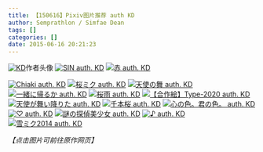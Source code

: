 ```yaml
---
title: 【150616】Pixiv图片推荐 auth KD
author: Semprathlon / Simfae Dean
tags: []
categories: []
date: 2015-06-16 20:21:23
---
```

<a href="http://www.pixiv.net/member_illust.php?id=395595" ><img src="/blog/uploads/2015/06/KD.jpg" alt="KD" /></a>作者头像
<a href=" http://www.pixiv.net/member_illust.php?mode=medium&illust_id=38686416"><img data-src="http://i1.pixiv.net/img-original/img/2013/09/23/00/07/43/38686416_p0.jpg" src="/blog/uploads/2015/06/SIN-auth.-KD.jpg" alt="SIN auth. KD"/></a>
<a href=" http://www.pixiv.net/member_illust.php?mode=medium&illust_id=44853545"><img data-src="http://i2.pixiv.net/img-original/img/2014/07/22/21/28/23/44853545_p0.jpg" src="/blog/uploads/2015/06/44853545_p0.jpg" alt="赤 auth. KD"/></a>

<!--more-->
<a href=" http://www.pixiv.net/member_illust.php?mode=medium&illust_id=48801905"><img data-src="http://i2.pixiv.net/img-original/img/2015/02/17/00/08/15/48801905_p0.jpg" src="/blog/uploads/2015/06/Chiaki-auth.-KD.jpg" alt="Chiaki auth. KD"/></a>
<a href=" http://www.pixiv.net/member_illust.php?mode=medium&illust_id=47249666"><img data-src="http://i3.pixiv.net/img-original/img/2014/11/25/00/05/45/47249666_p0.jpg" src="/blog/uploads/2015/06/47249666_p0.jpg" alt="桜ミク auth. KD"/></a>
<a href=" http://www.pixiv.net/member_illust.php?mode=medium&illust_id=46244443"><img data-src="http://i4.pixiv.net/img-original/img/2014/09/29/00/18/46/46244443_p0.jpg" src="/blog/uploads/2015/06/46244443_p0.jpg" alt="天使の舞 auth. KD"/></a>
<a href=" http://www.pixiv.net/member_illust.php?mode=medium&illust_id=47642536"><img data-src="http://i1.pixiv.net/img-original/img/2014/12/20/07/41/36/47642536_p0.jpg" src="/blog/uploads/2015/06/47642536_p0.jpg" alt="一緒に帰るか auth. KD"/></a>
<a href=" http://www.pixiv.net/member_illust.php?mode=medium&illust_id=42264178"><img data-src="http://i3.pixiv.net/img-original/img/2014/03/16/00/06/34/42264178_p0.jpg" src="/blog/uploads/2015/06/42264178_p0.jpg" alt="桜雨 auth. KD"/></a>
<a href=" http://www.pixiv.net/member_illust.php?mode=medium&illust_id=43454390"><img data-src="http://i3.pixiv.net/img-original/img/2014/05/12/00/28/09/43454390_p0.jpg" src="/blog/uploads/2015/06/43454390_p0.jpg" alt="【合作絵】Type-2020 auth. KD"/></a>
<a href=" http://www.pixiv.net/member_illust.php?mode=medium&illust_id=43539643"><img data-src="http://i4.pixiv.net/img-original/img/2014/05/17/00/45/03/43539643_p0.jpg" src="/blog/uploads/2015/06/43539643_p0.jpg" alt="天使が舞い降りた auth. KD"/></a>
<a href=" http://www.pixiv.net/member_illust.php?mode=medium&illust_id=44093836"><img data-src="http://i1.pixiv.net/img-original/img/2014/06/15/00/04/42/44093836_p0.jpg" src="/blog/uploads/2015/06/44093836_p0.jpg" alt="千本桜 auth. KD"/></a>
<a href=" http://www.pixiv.net/member_illust.php?mode=medium&illust_id=44274299"><img data-src="http://i4.pixiv.net/img-original/img/2014/06/24/00/03/57/44274299_p0.jpg" src="/blog/uploads/2015/06/44274299_p0.jpg" alt="心の色。君の色。 auth. KD"/></a>
<a href=" http://www.pixiv.net/member_illust.php?mode=medium&illust_id=38843201"><img data-src="http://i2.pixiv.net/img-original/img/2013/10/01/00/04/36/38843201_p0.jpg" src="/blog/uploads/2015/06/38843201_p0.jpg" alt="♡ auth. KD"/></a>
<a href=" http://www.pixiv.net/member_illust.php?mode=medium&illust_id=38938973"><img data-src="http://i2.pixiv.net/img-original/img/2013/10/06/00/10/05/38938973_p0.jpg" src="/blog/uploads/2015/06/38938973_p0.jpg" alt="謎の探偵美少女 auth. KD"/></a>
<a href=" http://www.pixiv.net/member_illust.php?mode=medium&illust_id=39930497"><img data-src="http://i2.pixiv.net/img-original/img/2013/11/25/00/03/22/39930497_p0.jpg" src="/blog/uploads/2015/06/39930497_p0.jpg" alt="♪ auth. KD"/></a>
<a href=" http://www.pixiv.net/member_illust.php?mode=medium&illust_id=41745586"><img data-src="http://i3.pixiv.net/img-original/img/2014/02/20/00/07/24/41745586_p0.jpg" src="/blog/uploads/2015/06/41745586_p0.jpg" alt="雪ミク2014 auth. KD"/></a>

<em>【点击图片可前往原作网页】</em>
